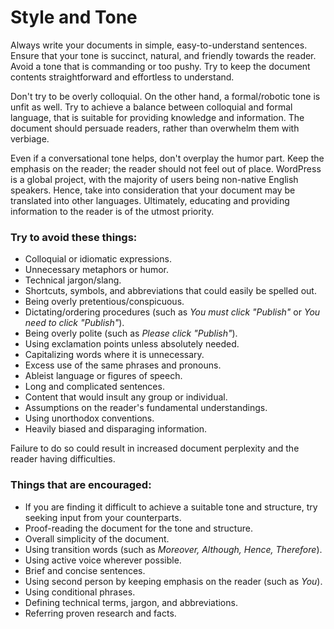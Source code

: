 # Style and Tone

<!-- https://make.wordpress.org/docs/handbook/documentation-team-handbook/tone-and-voice-guide/
https://make.wordpress.org/docs/handbook/documentation-team-handbook/handbooks-style-and-formatting-guide/
(make additions)-->

Always write your documents in simple, easy-to-understand sentences. Ensure that your tone is succinct, natural, and friendly towards the reader. Avoid a tone that is commanding or too pushy. Try to keep the document contents straightforward and effortless to understand.

Don't try to be overly colloquial. On the other hand, a formal/robotic tone is unfit as well. Try to achieve a balance between colloquial and formal language, that is suitable for providing knowledge and information. The document should persuade readers, rather than overwhelm them with verbiage.

Even if a conversational tone helps, don't overplay the humor part. Keep the emphasis on the reader; the reader should not feel out of place. WordPress is a global project, with the majority of users being non-native English speakers. Hence, take into consideration that your document may be translated into other languages. Ultimately, educating and providing information to the reader is of the utmost priority.

### Try to avoid these things:
- Colloquial or idiomatic expressions.
- Unnecessary metaphors or humor.
- Technical jargon/slang.
- Shortcuts, symbols, and abbreviations that could easily be spelled out.
- Being overly pretentious/conspicuous.
- Dictating/ordering procedures (such as *You must click "Publish"* or *You need to click "Publish"*).
- Being overly polite (such as *Please click "Publish"*).
- Using exclamation points unless absolutely needed.
- Capitalizing words where it is unnecessary.
- Excess use of the same phrases and pronouns.
- Ableist language or figures of speech.
- Long and complicated sentences.
- Content that would insult any group or individual.
- Assumptions on the reader's fundamental understandings.
- Using unorthodox conventions.
- Heavily biased and disparaging information.

Failure to do so could result in increased document perplexity and the reader having difficulties.

### Things that are encouraged:
- If you are finding it difficult to achieve a suitable tone and structure, try seeking input from your counterparts.
- Proof-reading the document for the tone and structure.
- Overall simplicity of the document.
- Using transition words (such as *Moreover, Although, Hence, Therefore*).
- Using active voice wherever possible.
- Brief and concise sentences.
- Using second person by keeping emphasis on the reader (such as *You*).
- Using conditional phrases.
- Defining technical terms, jargon, and abbreviations.
- Referring proven research and facts.
